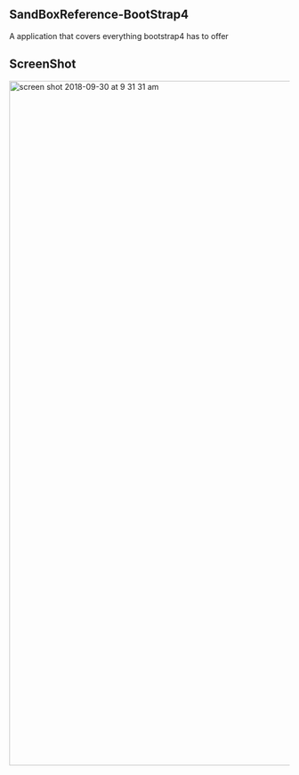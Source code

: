 ## SandBoxReference-BootStrap4

A application that covers everything bootstrap4 has to offer

## ScreenShot

<img width="1231" alt="screen shot 2018-09-30 at 9 31 31 am" src="https://user-images.githubusercontent.com/28902787/46259882-a9095d80-c493-11e8-863b-f93ed41382d2.png">
